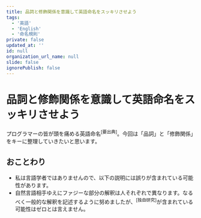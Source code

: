 ```yaml
---
title: 品詞と修飾関係を意識して英語命名をスッキリさせよう
tags:
  - '英語'
  - 'English'
  - '命名規則'
private: false
updated_at: ''
id: null
organization_url_name: null
slide: false
ignorePublish: false
---
```

# 品詞と修飾関係を意識して英語命名をスッキリさせよう
プログラマーの皆が頭を痛める英語命名<sup>[要出典]</sup>。今回は「品詞」と「修飾関係」をキーに整理していきたいと思います。

## おことわり
- 私は言語学者ではありませんので、以下の説明には誤りが含まれている可能性があります。
- 自然言語相手ゆえにファジーな部分の解釈は人それぞれで異なります。なるべく一般的な解釈を記述するように努めましたが、<sup>[独自研究]</sup>が含まれている可能性はゼロとは言えません。
